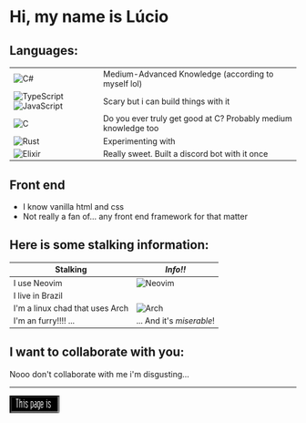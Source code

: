 # Hi, my name is Lúcio

## Languages:
| | |
| ----------- | ------------ |
| ![C#](https://img.shields.io/badge/c%23-%23239120.svg?style=for-the-badge&logo=csharp&logoColor=white) | Medium-Advanced Knowledge (according to myself lol) |
| ![TypeScript](https://img.shields.io/badge/typescript-%23007ACC.svg?style=for-the-badge&logo=typescript&logoColor=white)![JavaScript](https://img.shields.io/badge/javascript-%23323330.svg?style=for-the-badge&logo=javascript&logoColor=%23F7DF1E) | Scary but i can build things with it |
| ![C](https://img.shields.io/badge/c-%2300599C.svg?style=for-the-badge&logo=c&logoColor=white) | Do you ever truly get good at C? Probably medium knowledge too |
| ![Rust](https://img.shields.io/badge/rust-%23000000.svg?style=for-the-badge&logo=rust&logoColor=white) | Experimenting with |
| ![Elixir](https://img.shields.io/badge/elixir-%234B275F.svg?style=for-the-badge&logo=elixir&logoColor=white) | Really sweet. Built a discord bot with it once |

## Front end
- I know vanilla html and css
- Not really a fan of... any front end framework for that matter

## Here is some stalking information:
| Stalking | *Info!!* |
| -------- | -------- |
| I use Neovim | ![Neovim](https://img.shields.io/badge/NeoVim-%2357A143.svg?&style=for-the-badge&logo=neovim&logoColor=white) |
| I live in Brazil | |
| I'm a linux chad that uses Arch | ![Arch](https://img.shields.io/badge/Arch%20Linux-1793D1?logo=arch-linux&logoColor=fff&style=for-the-badge) |
| I'm an furry!!!! ... | ... And it's *miserable*! |

## I want to collaborate with you:
Nooo don't collaborate with me i'm disgusting...

---
<img src="./antispicecool.gif" alt="This page is 100% anti spice girls"></img>

